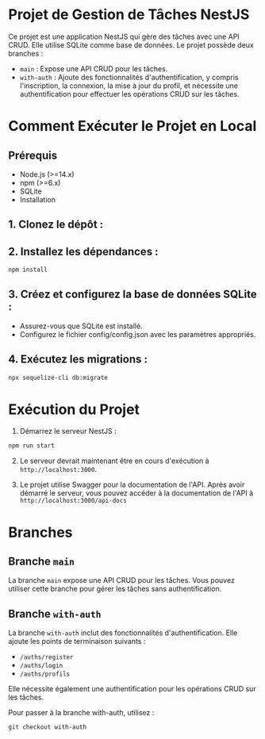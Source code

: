 # Projet de Gestion de Tâches NestJS

Ce projet est une application NestJS qui gère des tâches avec une API CRUD. Elle utilise SQLite comme base de données. Le projet possède deux branches :
- `main` : Expose une API CRUD pour les tâches.
- `with-auth` : Ajoute des fonctionnalités d'authentification, y compris l'inscription, la connexion, la mise à jour du profil, et nécessite une authentification pour effectuer les opérations CRUD sur les tâches.

# Comment Exécuter le Projet en Local
## Prérequis
- Node.js (>=14.x)
- npm (>=6.x)
- SQLite
- Installation

## 1. Clonez le dépôt :

## 2. Installez les dépendances :
```bash
npm install
```

## 3. Créez et configurez la base de données SQLite :
- Assurez-vous que SQLite est installé.
- Configurez le fichier config/config.json avec les paramètres appropriés.

## 4. Exécutez les migrations :
```bash
npx sequelize-cli db:migrate
```

# Exécution du Projet
1. Démarrez le serveur NestJS :
```bash
npm run start
```

2. Le serveur devrait maintenant être en cours d'exécution à `http://localhost:3000`.

3. Le projet utilise Swagger pour la documentation de l'API. Après avoir démarré le serveur, vous pouvez accéder à la documentation de l'API à `http://localhost:3000/api-docs`

# Branches

## Branche `main`

La branche `main` expose une API CRUD pour les tâches. Vous pouvez utiliser cette branche pour gérer les tâches sans authentification.

## Branche `with-auth`

La branche `with-auth` inclut des fonctionnalités d'authentification. Elle ajoute les points de terminaison suivants :

- `/auths/register`
- `/auths/login`
- `/auths/profils`

Elle nécessite également une authentification pour les opérations CRUD sur les tâches.

Pour passer à la branche with-auth, utilisez :

```bash
git checkout with-auth
```

